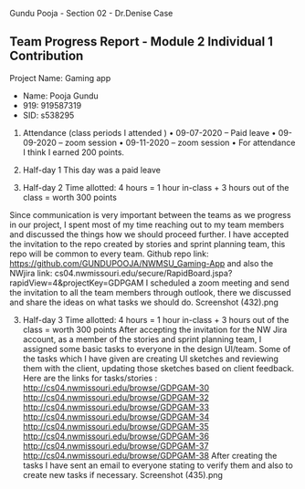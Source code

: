 Gundu Pooja - Section 02 - Dr.Denise Case

## Team Progress Report - Module 2 Individual 1 Contribution

Project Name: Gaming app
- Name: Pooja Gundu
- 919: 919587319
- SID: s538295

1. Attendance (class periods I attended )
• 09-07-2020 – Paid leave
• 09-09-2020 – zoom session
• 09-11-2020 – zoom session
• For attendance I think I earned 200 points.

2. Half-day 1
This day was a paid leave

3. Half-day 2
Time allotted: 4 hours = 1 hour in-class + 3 hours out of the class = worth 300 points

Since communication is very important between the teams as we progress in our project,
I spent most of my time reaching out to my team members and discussed the things
how we should proceed further.
I have accepted the invitation to the repo created by stories and sprint planning team,
this repo will be common to every team.
Github repo link: https://github.com/GUNDUPOOJA/NWMSU_Gaming-App  and also the 
NWjira link:  cs04.nwmissouri.edu/secure/RapidBoard.jspa?rapidView=4&projectKey=GDPGAM
I scheduled a zoom meeting and send the invitation to all the team members through outlook, there we discussed and share the ideas on what tasks we should do.
Screenshot (432).png
 
3. Half-day 3
Time allotted: 4 hours = 1 hour in-class + 3 hours out of the class = worth 300 points
After accepting the invitation for the NW Jira account, as a member of the stories and sprint planning team, I assigned some basic tasks to everyone in the design UI/team.
Some of the tasks which I have given are creating UI sketches and reviewing them with the client, updating those sketches based on client feedback.
Here are the links for tasks/stories :
http://cs04.nwmissouri.edu/browse/GDPGAM-30
http://cs04.nwmissouri.edu/browse/GDPGAM-32 
http://cs04.nwmissouri.edu/browse/GDPGAM-33
http://cs04.nwmissouri.edu/browse/GDPGAM-34 
http://cs04.nwmissouri.edu/browse/GDPGAM-35 
http://cs04.nwmissouri.edu/browse/GDPGAM-36 
http://cs04.nwmissouri.edu/browse/GDPGAM-37 
http://cs04.nwmissouri.edu/browse/GDPGAM-38 
After creating the tasks I have sent an email to everyone stating to verify them and also to create new tasks if necessary.
Screenshot (435).png
 
